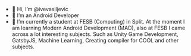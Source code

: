 - 👋 Hi, I’m @ivevasiljevic
- 👀 I’m an Android Developer
- 🌱 I’m currently a student at FESB (Computing) in Split. At the moment I am learning Modern Android Development (MAD), also at FESB I came across a lot interesting subjects. Such as Unity Game Development, GatsbyJS, Machine Learning, Creating compiler for COOL and other subjects.

<!---
ivevasiljevic/ivevasiljevic is a ✨ special ✨ repository because its `README.md` (this file) appears on your GitHub profile.
You can click the Preview link to take a look at your changes.
--->
